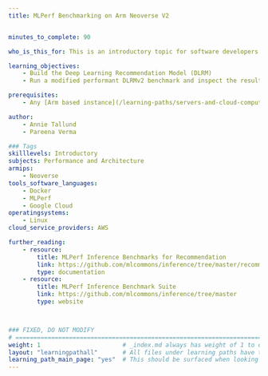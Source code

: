 ```yaml
---
title: MLPerf Benchmarking on Arm Neoverse V2


minutes_to_complete: 90

who_is_this_for: This is an introductory topic for software developers who want to set up a pipeline in the cloud for recommendation models. You will build and run the Deep Learning Recommendation Model(DLRM) and benchmark its performance using MLPerf and PyTorch.

learning_objectives:
    - Build the Deep Learning Recommendation Model (DLRM) 
    - Run a modified performant DLRMv2 benchmark and inspect the results

prerequisites:
    - Any [Arm based instance](/learning-paths/servers-and-cloud-computing/csp/) from a cloud service provider or an on-premise Arm server with at least 400GB of RAM and 800 GB of disk space.

author: 
    - Annie Tallund
    - Pareena Verma

### Tags
skilllevels: Introductory
subjects: Performance and Architecture
armips:
    - Neoverse
tools_software_languages:
    - Docker
    - MLPerf
    - Google Cloud
operatingsystems:
    - Linux
cloud_service_providers: AWS

further_reading:
    - resource:
        title: MLPerf Inference Benchmarks for Recommendation
        link: https://github.com/mlcommons/inference/tree/master/recommendation/dlrm_v2/pytorch
        type: documentation
    - resource:
        title: MLPerf Inference Benchmark Suite
        link: https://github.com/mlcommons/inference/tree/master
        type: website



### FIXED, DO NOT MODIFY
# ================================================================================
weight: 1                       # _index.md always has weight of 1 to order correctly
layout: "learningpathall"       # All files under learning paths have this same wrapper
learning_path_main_page: "yes"  # This should be surfaced when looking for related content. Only set for _index.md of learning path content.
---
```

